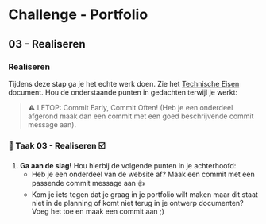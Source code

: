 # Challenge - Portfolio
## 03 - Realiseren

### Realiseren

Tijdens deze stap ga je het echte werk doen. Zie het [Technische Eisen](technische-eisen.md) document. Hou de onderstaande punten in gedachten terwijl je werkt:

> :warning: LETOP: Commit Early, Commit Often! (Heb je een onderdeel afgerond maak dan een commit met een goed beschrijvende commit message aan).

### :hammer: Taak 03 - Realiseren :ballot_box_with_check:

1. **Ga aan de slag!** Hou hierbij de volgende punten in je achterhoofd:
   - Heb je een onderdeel van de website af? Maak een commit met een passende commit message aan :+1:
   - Kom je iets tegen dat je graag in je portfolio wilt maken maar dit staat niet in de planning of komt niet terug in je ontwerp documenten? Voeg het toe en maak een commit aan ;)
